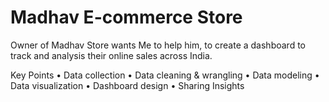 # Madhav E-commerce Store
Owner of Madhav Store wants Me to help him, to create a dashboard to track and analysis their online sales across India.

Key Points 
• Data collection 
• Data cleaning & wrangling 
• Data modeling 
• Data visualization 
• Dashboard design 
• Sharing Insights
